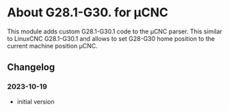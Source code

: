 # About G28.1-G30. for µCNC

This module adds custom G28.1-G30.1 code to the µCNC parser. This similar to LinuxCNC G28.1-G30.1 and allows to set G28-G30 home position to the current machine position µCNC.

## Changelog

### 2023-10-19

- initial version
